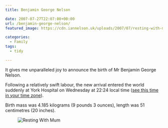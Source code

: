 ```yaml
---
title: Benjamin George Nelson

date: 2007-07-27T22:07:00+00:00
url: /benjamin-george-nelson/
featured_image: https://cdn.iannelson.uk/uploads/2007/07/resting-with-mum-2_907027345_o-1.jpg

categories:
  - Family
tags:
  - tidy

---
```

It gives me unparalleled joy to announce the birth of Mr Benjamin George Nelson.

Following a relatively swift labour, the new arrival entered the world suddenly at York Hospital on Wednesday at 22:24 local time ([see this time in your time zone][1]).

Birth mass was 4.185 kilograms (9 pounds 3 ounces), length was 51 centimetres (20 inches).<figure class="kg-card kg-image-card">

<img decoding="async" src="https://cdn.iannelson.uk/uploads/2023/08/resting-with-mum-2_907027345_o.jpg" class="kg-image" alt="Resting With Mum" loading="lazy" /> </figure>

 [1]: http://www.timeanddate.com/worldclock/fixedtime.html?day=25&month=7&year=2007&hour=22&min=24&sec=0&p1=136